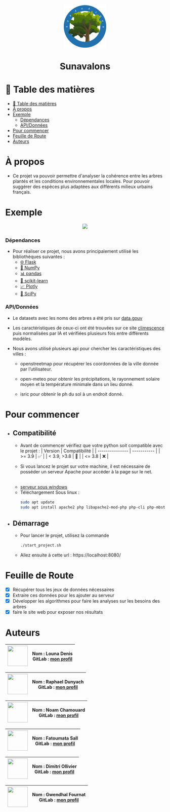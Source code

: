 <div align="center">
    <img src="web/assets/logo.png" width="134" height="134">
    <h1>Sunavalons</h1>
</div>

# 📗 Table des matières
- [📗 Table des matières](#-table-des-matières)
- [À propos](#à-propos)
- [Exemple](#exemple)
    - [Dépendances](#dépendances)
    - [API/Données](#apidonnées)
- [Pour commencer](#pour-commencer)
- [Feuille de Route](#feuille-de-route)
- [Auteurs](#auteurs)

# À propos
- Ce projet va pouvoir permettre d'analyser la cohérence entre les arbres plantés et les conditions environnementales locales. Pour pouvoir suggérer des espèces plus adaptées aux différents milieux urbains français.


# Exemple
  <div align="center">
        <img src="web/assets/example.mp4"></img>
  </div>

  ### Dépendances
  - Pour réaliser ce projet, nous avons principalement utilisé les bibliothèques suivantes :
    - <a href="https://flask.palletsprojects.com/">🌐 Flask</a>
    - <a href="https://numpy.org/">🔢 NumPy</a>
    - <a href="https://pandas.pydata.org/">📊 pandas</a>
    - <a href="https://scikit-learn.org/">🧠 scikit-learn</a>
    - <a href="https://plotly.com/python/">📈 Plotly</a>
    - <a href="https://scipy.org/">📐 SciPy</a>


  ### API/Données
  - Le datasets avec les noms des arbres a été pris sur <a href="https://www.data.gouv.fr/fr/)">data.gouv</a>
  - Les caractéristiques de ceux-ci ont été trouvées sur ce site [climescence](https://climessences.fr/fiches-especes/fiches-especes) puis normalisées par IA et vérifiées plusieurs fois entre différents modèles.

  - Nous avons utilisé plusieurs api pour chercher les caractéristiques des villes :

    - openstreetmap pour récupérer les coordonnées de la ville donnée par l’utilisateur.

    - open-meteo pour obtenir les précipitations, le rayonnement solaire moyen et  la température minimale dans un lieu donné.

    - isric pour obtenir le ph du sol à un endroit donné.


# Pour commencer
  - ## Compatibilité
    - Avant de commencer vérifiez que votre python soit compatible avec le projet :
      | Version  | Compatibilité |
      | --------------- | ----------- |
      | >= 3.9 | ✅ |
      | < 3.9, >3.8 | 🤷 |
      | <= 3.8  | ❌ |

    - Si vous lancez le projet sur votre machine, il est nécessaire de posséder un serveur Apache pour accéder à la page sur le net.

    <br>

    - [serveur sous windows](https://www.wampserver.com/)
    - Téléchargement Sous linux :
      ```bash
      sudo apt update
      sudo apt install apache2 php libapache2-mod-php php-cli php-mbstring php-xml php-curl
      ```


  - ## Démarrage
    - Pour lancer le projet, utilisez la commande
      ```bash
      ./start_project.sh
      ```

    - Allez ensuite à cette url : https://localhost:8080/


# Feuille de Route
- [x] Récupérer tous les jeux de données nécessaires
- [x] Extraire ces données pour les ajouter au serveur
- [x] Développer les algorithmes pour faire les analyses sur les besoins des arbres
- [x] faire le site web pour exposer nos résultats

# Auteurs

| <a href="https://gitlab.univ-lr.fr/jdenis"> <img src="https://secure.gravatar.com/avatar/3b1de4285933c52184d35ca438fcaa221b2e4b94ef6142acc9d2b7bbc6c5d5c9?s=384&d=identicon" width="64" height="64"> </a> | **Nom :** Louna Denis <br> **GitLab :** [mon profil](https://gitlab.univ-lr.fr/jdenis) |
|:----------------------------------------------------------------------------------------------------------------------------------:|:----------------------------------------------------------------------------------------------------:|

| <a href="https://gitlab.univ-lr.fr/rdunyach"> <img src="https://secure.gravatar.com/avatar/4f65c9de78aad56b7030f607c3092d6ce392e60d58763c108c34ec3a9db4ed7a?s=384&d=identicon" width="64" height="64"> </a> | **Nom :** Raphael Dunyach <br> **GitLab :** [mon profil](https://gitlab.univ-lr.fr/rdunyach) |
|:----------------------------------------------------------------------------------------------------------------------------------:|:----------------------------------------------------------------------------------------------------:|

| <a href="https://gitlab.univ-lr.fr/nchamoua"> <img src="https://gitlab.univ-lr.fr/uploads/-/system/user/avatar/2426/avatar.png?width=800" width="64" height="64"> </a> | **Nom :** Noam Chamouard <br> **GitLab :** [mon profil](https://gitlab.univ-lr.fr/nchamoua) |
|:----------------------------------------------------------------------------------------------------------------------------------:|:----------------------------------------------------------------------------------------------------:|

| <a href="https://gitlab.univ-lr.fr/fsall"> <img src="https://gitlab.univ-lr.fr/uploads/-/system/user/avatar/2659/avatar.png?width=192" width="64" height="64"> </a> | **Nom :** Fatoumata Sall <br> **GitLab :** [mon profil](https://gitlab.univ-lr.fr/fsall) |
|:---------------------------------------------------------------------------------------------------------------------------------:|:----------------------------------------------------------------------------------------------------:|

| <a href="https://gitlab.univ-lr.fr/dollivie"> <img src="https://gitlab.univ-lr.fr/uploads/-/system/user/avatar/2429/avatar.png?width=800" width="64" height="64"> </a> | **Nom :** Dimitri Ollivier <br> **GitLab :** [mon profil](https://gitlab.univ-lr.fr/dollivie) |
|:----------------------------------------------------------------------------------------------------------------------------------:|:----------------------------------------------------------------------------------------------------:|

| <a href="https://gitlab.univ-lr.fr/gfournat"> <img src="https://secure.gravatar.com/avatar/389c9bb2969aaecc6643a37a7e98e34fd513f358abfd8a22b82f8b5a885ba7ba?s=384&d=identicon" width="64" height="64"> </a> | **Nom :** Gwendhal Fournat <br> **GitLab :** [mon profil](https://gitlab.univ-lr.fr/gfournat) |
|:----------------------------------------------------------------------------------------------------------------------------------:|:----------------------------------------------------------------------------------------------------:|
